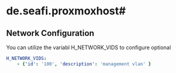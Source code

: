 # de.seafi.proxmoxhost#


## Network Configuration
You can utilize the variabl H_NETWORK_VIDS to configure optional 

```yaml
H_NETWORK_VIDS:
    - {'id': '100', 'description': 'management vlan' }
```